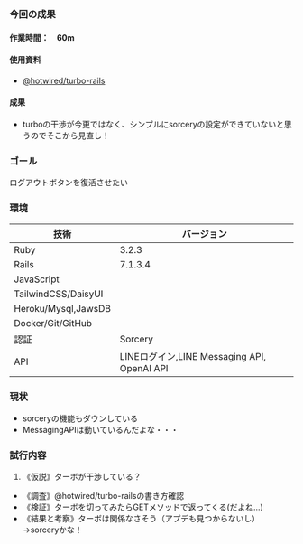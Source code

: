 ### 今回の成果
#### 作業時間：　60m
#### 使用資料
- [@hotwired/turbo-rails](https://www.airteams.net/media/articles/1830)
#### 成果
<!--現状から持ってきて、ToDo更新して考察-->
- turboの干渉が今更ではなく、シンプルにsorceryの設定ができていないと思うのでそこから見直し！
### ゴール
ログアウトボタンを復活させたい
### 環境
| 技術 | バージョン |
| -- | -- |
| Ruby | 3.2.3 |
| Rails | 7.1.3.4 |
| JavaScript | |
| TailwindCSS/DaisyUI | |
| Heroku/Mysql,JawsDB | |
| Docker/Git/GitHub | |
| 認証 | Sorcery | |
| API | LINEログイン,LINE Messaging API, OpenAI API |

### 現状
<!--タスク分解（何ができて、何ができてないかを可視化）-->
- sorceryの機能もダウンしている
- MessagingAPIは動いているんだよな・・・
### 試行内容
<!--仮説→調査→検証→結果と考察-->
1. 《仮説》ターボが干渉している？
  - 《調査》@hotwired/turbo-railsの書き方確認
  - 《検証》ターボを切ってみたらGETメソッドで返ってくる(だよね...)
  - 《結果と考察》ターボは関係なさそう（アプデも見つからないし）→sorceryかな！

